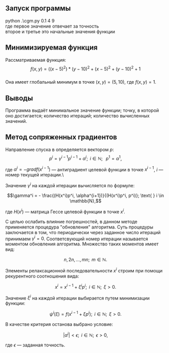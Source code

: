 ## Запуск программы
python .\cgm.py 0.1 4 9 \
где первое значение отвечает за точность \
второе и третье это начальные значения функции 




## Минимизируемая функция

Рассматриваемая функция: 
$$f(x, y) =  ((x-5)^2)*(y-10)^2 +(x-5)^2 + (y-10)^2 + 1 $$ \
Она имеет глобальный минимум в точке $(x, y) = (5, 10)$, где $f(x, y) = 1$.
## Выводы 
Программа выдаёт минимальное значение функции; точку, в которой оно достигается; количество итераций; количество вычисленных значений. 

## Метод сопряженных градиентов

Направление спуска в определяется вектором $p$:  $$p^{i} = \gamma^{i-1} p^{i-1} + \alpha^i; \text{ } i \in \mathbb{N}; \text{ } \
p^1 = \alpha^1,$$

где $\alpha^i = -grad f(x^{i-1})$ — антиградиент целевой функции в точке $x^{i-1}$, $i$ — номер текущей итерации.\

Значение $\gamma^i$ на каждой итерации вычисляется по формуле:

$$\gamma^i = - \frac{(H(x^i)p^i, \alpha^{i+1})}{(H(x^i)p^i, p^i)}; \text{ } i \in \mathbb{N},$$

где $H(x^i)$ — матрица Гессе целевой функции в точке $x^i$.

С целью ослабить влияние погрешностей, в данном методе применяется процедура "обновления" алгоритма. Суть процедуры заключается в том, что периодически через заданное число итераций принимаем $\gamma^i = 0$. Соответсвующий номер итерации называется моментом обновления алгоритма. Множество таких моментов имеет вид:

$$n, 2n, ..., mn; \text{ } m \in \mathbb{N}.$$ 

Элементы релаксационной последовательности $x^i$ строим при помощи рекурентного соотношения вида:

$$x^i = x^{i - 1} + \xi^i p^i; \text{ } i \in \mathbb{N}; \text{ } \xi > 0.$$

Значение $\xi^i$ на каждой итерации выбирается путем минимизации функции:

$$\psi^i(\xi) = f(x^{i-1} + \xi p^i); \text{ } i \in \mathbb{N}; \text{ } \xi > 0.$$

В качестве критерия останова выбрано условие:

$$\left| \alpha^i \right| < \epsilon; \text{ } i \in \mathbb{N}; \text{ } \epsilon > 0,$$

где $\epsilon$ — заданная точность.
